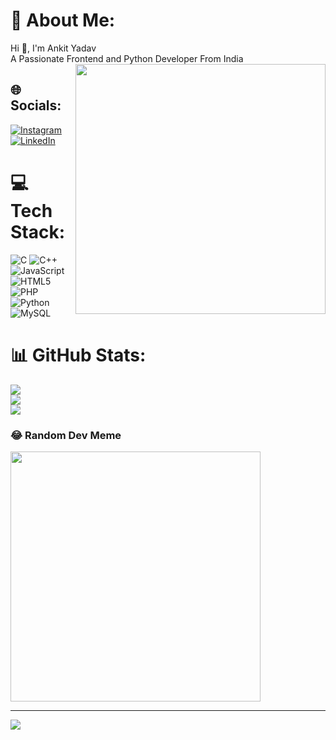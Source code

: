 # 💫 About Me:
Hi 👋, I'm Ankit Yadav <br>
A Passionate Frontend and Python Developer From India
<img align = "right" src='https://miro.medium.com/v2/resize:fit:1360/0*7Q3yvSIv_t0ioJ-Z.gif/' style= "width:400px;"/>


## 🌐 Socials:
[![Instagram](https://img.shields.io/badge/Instagram-%23E4405F.svg?logo=Instagram&logoColor=white)](https://instagram.com/ankityadav_3) [![LinkedIn](https://img.shields.io/badge/LinkedIn-%230077B5.svg?logo=linkedin&logoColor=white)](https://linkedin.com/in/ankityadav3m) 

# 💻 Tech Stack:
![C](https://img.shields.io/badge/c-%2300599C.svg?style=flat&logo=c&logoColor=white) ![C++](https://img.shields.io/badge/c++-%2300599C.svg?style=flat&logo=c%2B%2B&logoColor=white) ![JavaScript](https://img.shields.io/badge/javascript-%23323330.svg?style=flat&logo=javascript&logoColor=%23F7DF1E) ![HTML5](https://img.shields.io/badge/html5-%23E34F26.svg?style=flat&logo=html5&logoColor=white) ![PHP](https://img.shields.io/badge/php-%23777BB4.svg?style=flat&logo=php&logoColor=white) ![Python](https://img.shields.io/badge/python-3670A0?style=flat&logo=python&logoColor=ffdd54) ![MySQL](https://img.shields.io/badge/mysql-%2300000f.svg?style=flat&logo=mysql&logoColor=white)
# 📊 GitHub Stats:
![](https://github-readme-stats.vercel.app/api?username=ankityadav3m&theme=blue-green&hide_border=false&include_all_commits=false&count_private=false)<br/>
![](https://github-readme-streak-stats.herokuapp.com/?user=ankityadav3m&theme=blue-green&hide_border=false)<br/>
![](https://github-readme-stats.vercel.app/api/top-langs/?username=ankityadav3m&theme=blue-green&hide_border=false&include_all_commits=false&count_private=false&layout=compact)

### 😂 Random Dev Meme
<img src='https://randommeme-five.vercel.app/' style="height: 400px;"/>

---
[![](https://visitcount.itsvg.in/api?id=ankityadav3m&icon=0&color=9)](https://visitcount.itsvg.in)

<!-- Proudly created with GPRM ( https://gprm.itsvg.in ) -->
